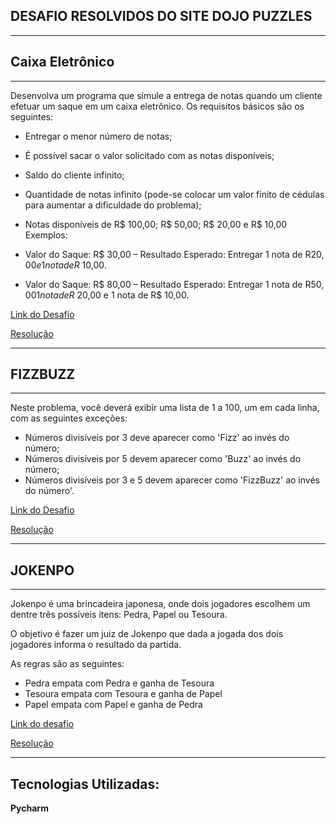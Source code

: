 ## DESAFIO RESOLVIDOS DO SITE DOJO PUZZLES
---
## Caixa Eletrônico
---
Desenvolva um programa que simule a entrega de notas quando um cliente efetuar um saque em um caixa eletrônico. Os requisitos básicos são os seguintes:

- Entregar o menor número de notas;
- É possível sacar o valor solicitado com as notas disponíveis;
- Saldo do cliente infinito;
- Quantidade de notas infinito (pode-se colocar um valor finito de cédulas para aumentar a dificuldade do problema);
- Notas disponíveis de R$ 100,00; R$ 50,00; R$ 20,00 e R$ 10,00
Exemplos:

- Valor do Saque: R$ 30,00 – Resultado Esperado: Entregar 1 nota de R$20,00 e 1 nota de R$ 10,00.
- Valor do Saque: R$ 80,00 – Resultado Esperado: Entregar 1 nota de R$50,00 1 nota de R$ 20,00 e 1 nota de R$ 10,00.

 [Link do Desafio](https://dojopuzzles.com/problems/caixa-eletronico/)
 
 [Resolução](https://github.com/AlexandreDChaves/DojoPuzzles/blob/master/caixa_eletronico/caixa_eletronico.py)

---
## FIZZBUZZ
---
Neste problema, você deverá exibir uma lista de 1 a 100, um em cada linha, com as seguintes exceções:

- Números divisíveis por 3 deve aparecer como 'Fizz' ao invés do número;
- Números divisíveis por 5 devem aparecer como 'Buzz' ao invés do número;
- Números divisíveis por 3 e 5 devem aparecer como 'FizzBuzz' ao invés do número'.

[Link do Desafio](https://dojopuzzles.com/problems/fizzbuzz/)

[Resolução](https://github.com/AlexandreDChaves/DojoPuzzles/blob/master/fizzbuzz/fizzbuzz.py)

---
## JOKENPO
---
Jokenpo é uma brincadeira japonesa, onde dois jogadores escolhem um dentre três possíveis itens: Pedra, Papel ou Tesoura.

O objetivo é fazer um juiz de Jokenpo que dada a jogada dos dois jogadores informa o resultado da partida.

As regras são as seguintes:

- Pedra empata com Pedra e ganha de Tesoura
- Tesoura empata com Tesoura e ganha de Papel
- Papel empata com Papel e ganha de Pedra

[Link do desafio](https://dojopuzzles.com/problems/jokenpo/)

[Resolução](https://github.com/AlexandreDChaves/DojoPuzzles/blob/master/jokenpo/jokenpo.py)

---
## Tecnologias Utilizadas:

**Pycharm**
